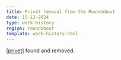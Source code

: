 ```yaml
---
title: Privet removal from the Roundabout
date: 15-12-2024
type: work-history
region: roundabout
template: work-history.html
---
```


[[privet]] found and removed.


[//begin]: # "Autogenerated link references for markdown compatibility"
[privet]: ../../plants/privet "Privet"
[//end]: # "Autogenerated link references"